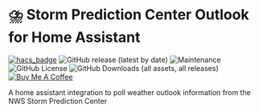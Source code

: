 # ⛈️ Storm Prediction Center Outlook for Home Assistant
[![hacs_badge](https://img.shields.io/badge/HACS-Default-41BDF5.svg?style=for-the-badge)](https://github.com/hacs/integration)
![GitHub release (latest by date)](https://img.shields.io/github/v/release/sedward5/spc-outlook?style=for-the-badge)
![Maintenance](https://img.shields.io/maintenance/yes/2024?style=for-the-badge)
![GitHub License](https://img.shields.io/github/license/sedward5/spc-outlook)
![GitHub Downloads (all assets, all releases)](https://img.shields.io/github/downloads/sedward5/spc-outlook/total)
<a href="https://buymeacoffee.com/sedward5" target="_blank"><img src="https://www.buymeacoffee.com/assets/img/custom_images/white_img.png" alt="Buy Me A Coffee" style="height: auto !important;width: auto !important;" ></a>

A home assistant integration to poll weather outlook information from the NWS Storm Prediction Center
